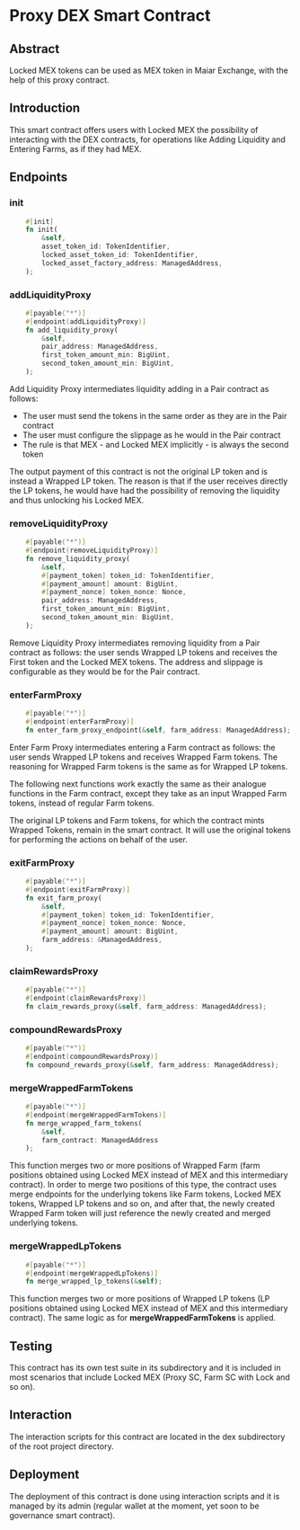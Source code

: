 # Proxy DEX Smart Contract

## Abstract

Locked MEX tokens can be used as MEX token in Maiar Exchange, with the help of this proxy contract.

## Introduction

This smart contract offers users with Locked MEX the possibility of interacting with the DEX contracts, for operations like Adding Liquidity and Entering Farms, as if they had MEX.

## Endpoints

### init

```rust
    #[init]
    fn init(
        &self,
        asset_token_id: TokenIdentifier,
        locked_asset_token_id: TokenIdentifier,
        locked_asset_factory_address: ManagedAddress,
    );
```

### addLiquidityProxy

```rust
    #[payable("*")]
    #[endpoint(addLiquidityProxy)]
    fn add_liquidity_proxy(
        &self,
        pair_address: ManagedAddress,
        first_token_amount_min: BigUint,
        second_token_amount_min: BigUint,
    );
```

Add Liquidity Proxy intermediates liquidity adding in a Pair contract as follows:
- The user must send the tokens in the same order as they are in the Pair contract
- The user must configure the slippage as he would in the Pair contract
- The rule is that MEX - and Locked MEX implicitly - is always the second token

The output payment of this contract is not the original LP token and is instead a Wrapped LP token. The reason is that if the user receives directly the LP tokens, he would have had the possibility of removing the liquidity and thus unlocking his Locked MEX.

### removeLiquidityProxy

```rust
    #[payable("*")]
    #[endpoint(removeLiquidityProxy)]
    fn remove_liquidity_proxy(
        &self,
        #[payment_token] token_id: TokenIdentifier,
        #[payment_amount] amount: BigUint,
        #[payment_nonce] token_nonce: Nonce,
        pair_address: ManagedAddress,
        first_token_amount_min: BigUint,
        second_token_amount_min: BigUint,
    );
```

Remove Liquidity Proxy intermediates removing liquidity from a Pair contract as follows: the user sends Wrapped LP tokens and receives the First token and the Locked MEX tokens. The address and slippage is configurable as they would be for the Pair contract.

### enterFarmProxy

```rust
    #[payable("*")]
    #[endpoint(enterFarmProxy)]
    fn enter_farm_proxy_endpoint(&self, farm_address: ManagedAddress);
```

Enter Farm Proxy intermediates entering a Farm contract as follows: the user sends Wrapped LP tokens and receives Wrapped Farm tokens. The reasoning for Wrapped Farm tokens is the same as for Wrapped LP tokens.

The following next functions work exactly the same as their analogue functions in the Farm contract, except they take as an input Wrapped Farm tokens, instead of regular Farm tokens.

The original LP tokens and Farm tokens, for which the contract mints Wrapped Tokens, remain in the smart contract. It will use the original tokens for performing the actions on behalf of the user.

### exitFarmProxy

```rust
    #[payable("*")]
    #[endpoint(exitFarmProxy)]
    fn exit_farm_proxy(
        &self,
        #[payment_token] token_id: TokenIdentifier,
        #[payment_nonce] token_nonce: Nonce,
        #[payment_amount] amount: BigUint,
        farm_address: &ManagedAddress,
    );
```

### claimRewardsProxy

```rust
    #[payable("*")]
    #[endpoint(claimRewardsProxy)]
    fn claim_rewards_proxy(&self, farm_address: ManagedAddress);
```

### compoundRewardsProxy

```rust
    #[payable("*")]
    #[endpoint(compoundRewardsProxy)]
    fn compound_rewards_proxy(&self, farm_address: ManagedAddress);
```

### mergeWrappedFarmTokens

```rust
    #[payable("*")]
    #[endpoint(mergeWrappedFarmTokens)]
    fn merge_wrapped_farm_tokens(
        &self,
        farm_contract: ManagedAddress
    );
```

This function merges two or more positions of Wrapped Farm (farm positions obtained using Locked MEX instead of MEX and this intermediary contract). In order to merge two positions of this type, the contract uses merge endpoints for the underlying tokens like Farm tokens, Locked MEX tokens, Wrapped LP tokens and so on, and after that, the newly created Wrapped Farm token will just reference the newly created and merged underlying tokens.

### mergeWrappedLpTokens

```rust
    #[payable("*")]
    #[endpoint(mergeWrappedLpTokens)]
    fn merge_wrapped_lp_tokens(&self);
```

This function merges two or more positions of Wrapped LP tokens (LP positions obtained using Locked MEX instead of MEX and this intermediary contract). The same logic as for __mergeWrappedFarmTokens__ is applied.

## Testing

This contract has its own test suite in its subdirectory and it is included in most scenarios that include Locked MEX (Proxy SC, Farm SC with Lock and so on).

## Interaction

The interaction scripts for this contract are located in the dex subdirectory of the root project directory.

## Deployment

The deployment of this contract is done using interaction scripts and it is managed by its admin (regular wallet at the moment, yet soon to be governance smart contract).
